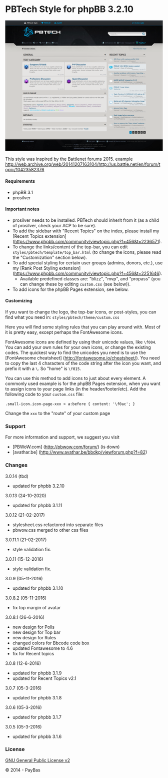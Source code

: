 PBTech Style for phpBB 3.2.10
============

![Screenshot](/contrib/screenshot.png)

This style was inspired by the Battlenet forums 2015. example
http://web.archive.org/web/20141207163104/http://us.battle.net/en/forum/topic/10423582376

#### Requirements
- phpBB 3.1 
- prosilver

#### Important notes
- prosilver needs to be installed. PBTech should inherit from it (as a child of prosilver, check your ACP to be sure).
- To add the sidebar with "Recent Topics" on the index, please install my [Recent Topics extension] (https://www.phpbb.com/community/viewtopic.php?f=456&t=2236571).
- To change the links/content of the top-bar, you can edit `styles/pbtech/template/top_bar.html` (to change the icons, please read the "Customization" section below).
- To add special styling for certain user groups (admins, donors, etc.), use my [Rank Post Styling extension] (https://www.phpbb.com/community/viewtopic.php?f=456&t=2251646).
  - Available predefined classes are: "blizz", "mvp", and "propass" (you can change these by editing `custom.css` (see below)).
- To add icons for the phpBB Pages extension, see below.

#### Customizing
If you want to change the logo, the top-bar icons, or post-styles, you can find what you need in:
`styles/pbtech/theme/custom.css`

Here you will find some styling rules that you can play around with. Most of it is pretty easy, except perhaps the FontAwesome icons.

FontAwesome icons are defined by using their unicode values, like `\f004`. You can add your own rules for your own icons, or change the existing codes. The quickest way to find the unicodes you need is to use the [FontAwesome cheatsheet] (http://fontawesome.io/cheatsheet/). You need to copy the last 4 characters of the code string after the icon you want, and prefix it with a `\`. So "home" is `\f015`.

You can use this method to add icons to just about every element. A commonly used example is for the phpBB Pages extension, when you want to assign icons to your page links (in the header/footer/etc). Add the following code to your `custom.css` file:
````
.small-icon.icon-page-xxx > a:before { content: '\f0ac'; }
````
Change the `xxx` to the "route" of your custom page

### Support

For more information and support, we suggest you visit
- [PBWoW.com] (http://pbwow.com/forum/) (is down)
- [avathar.be] (http://www.avathar.be/bbdkp/viewforum.php?f=82)  

### Changes
3.0.14 (tbd)
- updated for phpbb 3.2.10

3.0.13 (24-10-2020)
- updated for phpbb 3.1.11
    
3.0.12 (21-02-2017)
- stylesheet.css refactored into separate files
- pbwow.css merged to other css files

3.0.11.1 (21-02-2017)
- style validation fix.

3.0.11 (15-12-2016)
- style validation fix.

3.0.9 (05-11-2016)
- updated for phpbb 3.1.10

3.0.8.2 (05-11-2016)
- fix top margin of avatar

3.0.8.1 (26-6-2016)
- new design for Polls
- new design for Top bar
- new design for Rules
- changed colors for Bbcode code box
- updated Fontawesome to 4.6
- fix for Recent topics

3.0.8 (12-6-2016)
- updated for phpbb 3.1.9
- updated for Recent Topics v2.1

3.0.7 (05-3-2016)
- updated for phpbb 3.1.8

3.0.6 (05-3-2016)
- updated for phpbb 3.1.7

3.0.5 (05-3-2016)
- updated for phpbb 3.1.6

### License
[GNU General Public License v2](http://opensource.org/licenses/GPL-2.0)

© 2014 - PayBas
